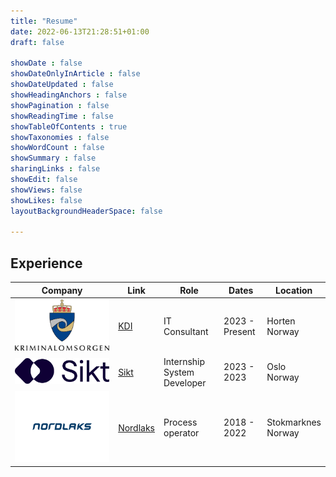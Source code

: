 ```yaml
---
title: "Resume"
date: 2022-06-13T21:28:51+01:00
draft: false

showDate : false
showDateOnlyInArticle : false
showDateUpdated : false
showHeadingAnchors : false
showPagination : false
showReadingTime : false
showTableOfContents : true
showTaxonomies : false 
showWordCount : false
showSummary : false
sharingLinks : false
showEdit: false
showViews: false
showLikes: false
layoutBackgroundHeaderSpace: false

---
```


## Experience

<table>
    <thead>
        <tr>
            <th>Company</th>
            <th>Link</th>
            <th>Role</th>
            <th>Dates</th>
            <th>Location</th>
        </tr>
    </thead>
    <tbody>
        <tr>
            <td><img class="customEntitityLogo" src="kdi.png"/></td>
            <td><a href="https://www.kriminalomsorgen.no/" target="_blank">KDI</a></td>
            <td>IT Consultant</td>
            <td>2023 - Present</td>
            <td>Horten </br>Norway</td>
        </tr>
        <tr>
            <td><img class="customEntitityLogo" src="Sikt.png"/></td>
            <td><a href="https://sikt.no/en/home" target="_blank">Sikt</a></td>
            <td>Internship System Developer</td>
            <td>2023 - 2023</td>
            <td>Oslo</br>Norway</td>
        </tr>
        <tr>
            <td><img class="customEntitityLogo" src="Nordlaks-logo.png"/></td>
            <td><a href="https://www.nordlaks.no/" target="_blank">Nordlaks</a></td>
            <td>Process operator</td>
            <td>2018 - 2022</td>
            <td>Stokmarknes</br>Norway </td>
        </tr>
    </tbody>
</table>